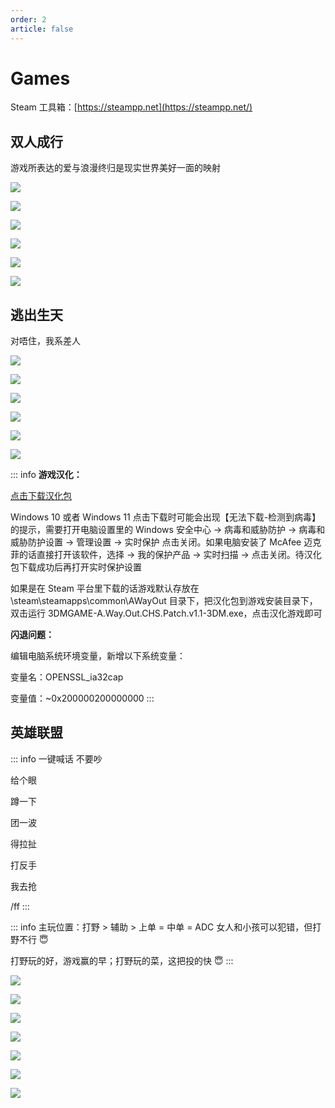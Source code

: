 ```yaml
---
order: 2
article: false
---
```


# Games

Steam 工具箱：[https://steampp.net](https://steampp.net/)

## 双人成行

游戏所表达的爱与浪漫终归是现实世界美好一面的映射

![](https://img.sherry4869.com/blog/game/ittakestwo/img_1.jpg)

![](https://img.sherry4869.com/blog/game/ittakestwo/img_2.jpg)

![](https://img.sherry4869.com/blog/game/ittakestwo/img_3.jpg)

![](https://img.sherry4869.com/blog/game/ittakestwo/img_4.jpg)

![](https://img.sherry4869.com/blog/game/ittakestwo/img_5.jpg)

![](https://img.sherry4869.com/blog/game/ittakestwo/img_6.jpg)

## 逃出生天

对唔住，我系差人

![](https://img.sherry4869.com/blog/game/awayout/img.jpg)

![](https://img.sherry4869.com/blog/game/awayout/img_2.jpg)

![](https://img.sherry4869.com/blog/game/awayout/img_3.jpg)

![](https://img.sherry4869.com/blog/game/awayout/img_4.jpg)

![](https://img.sherry4869.com/blog/game/awayout/img_5.jpg)

![](https://img.sherry4869.com/blog/game/awayout/img_6.jpg)

::: info
**游戏汉化：**

[点击下载汉化包](https://img.sherry4869.com/blog/game/awayout/3DMGAME-A.Way.Out.CHS.Patch.v1.1-3DM.rar)

Windows 10 或者 Windows 11 点击下载时可能会出现【无法下载-检测到病毒】的提示，需要打开电脑设置里的 Windows 安全中心 -> 病毒和威胁防护 -> 病毒和威胁防护设置 -> 管理设置 -> 实时保护 点击关闭。如果电脑安装了 McAfee 迈克菲的话直接打开该软件，选择 -> 我的保护产品 -> 实时扫描 -> 点击关闭。待汉化包下载成功后再打开实时保护设置

如果是在 Steam 平台里下载的话游戏默认存放在 \steam\steamapps\common\AWayOut 目录下，把汉化包到游戏安装目录下，双击运行 3DMGAME-A.Way.Out.CHS.Patch.v1.1-3DM.exe，点击汉化游戏即可

**闪退问题：**

编辑电脑系统环境变量，新增以下系统变量：

变量名：OPENSSL_ia32cap

变量值：~0x200000200000000
:::

## 英雄联盟

::: info 一键喊话
不要吵

给个眼

蹲一下

团一波

得拉扯

打反手

我去抢

/ff
:::

::: info 主玩位置：打野 > 辅助 > 上单 = 中单 = ADC
女人和小孩可以犯错，但打野不行 :innocent:

打野玩的好，游戏赢的早；打野玩的菜，这把投的快 :innocent:
::: 

![](https://img.sherry4869.com/blog/game/lol/img_7.png)

![](https://img.sherry4869.com/blog/game/lol/img_2.jpg)

![](https://img.sherry4869.com/blog/game/lol/img_1.png)

![](https://img.sherry4869.com/blog/game/lol/img_3.png)

![](https://img.sherry4869.com/blog/game/lol/img_4.png)

![](https://img.sherry4869.com/blog/game/lol/img_5.png)

![](https://img.sherry4869.com/blog/game/lol/img_6.png)